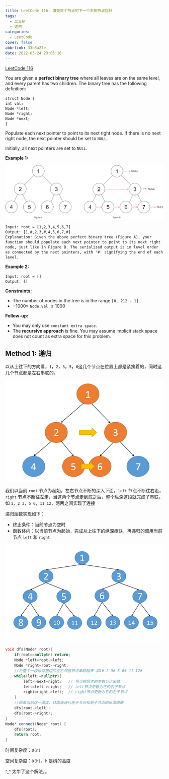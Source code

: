 ```yaml
---
title: LeetCode 116. 填充每个节点的下一个右侧节点指针
tags:
  - 二叉树
  - 递归
categories:
  - LeetCode
cover: false
abbrlink: 33b5a27e
date: 2022-03-24 23:05:16
---
```


[LeetCode 116](https://leetcode-cn.com/problems/populating-next-right-pointers-in-each-node/)

You are given a **perfect binary tree** where all leaves are on the same level, and every parent has two children. The binary tree has the following definition:

    struct Node {
    int val;
    Node *left;
    Node *right;
    Node *next;
    }

Populate each next pointer to point to its next right node. If there is no next right node, the next pointer should be set to `NULL`.

Initially, all next pointers are set to `NULL`.


**Example 1:**

![](LeetCode116-填充每个节点的下一个右侧节点指针/1.png)

    Input: root = [1,2,3,4,5,6,7]
    Output: [1,#,2,3,#,4,5,6,7,#]
    Explanation: Given the above perfect binary tree (Figure A), your function should populate each next pointer to point to its next right node, just like in Figure B. The serialized output is in level order as connected by the next pointers, with '#' signifying the end of each level.


**Example 2:**

    Input: root = []
    Output: []

**Constraints:**
 - The number of nodes in the tree is in the range `[0, 212 - 1]`.
 - $- 1000 \le$ `Node.val` $\le 1000$

**Follow-up:**
 - You may only use `constant extra space`.
 - The **recursive approach** is fine. You may assume implicit stack space does not count as extra space for this problem.

## Method 1: 递归
以从上往下的方向看，`1`，`2`，`3`，`5`，`6`这几个节点在位置上都是紧挨着的，同时这几个节点都是左右串联的。

![](LeetCode116-填充每个节点的下一个右侧节点指针/2.jpg)

我们以当前 `root` 节点为起始，左右节点不断的深入下面，`left` 节点不断往右走，`right` 节点不断往左走，当这两个节点走到底之后，整个纵深这段就完成了串联。如 `1`，`2 3`，`5 6`，`11 12`，两两之间实现了连接

递归函数实现如下：
 - 终止条件：当前节点为空时
 - 函数体内：以当前节点为起始，完成从上往下的纵深串联，再递归的调用当前节点 `left` 和 `right`

![](LeetCode116-填充每个节点的下一个右侧节点指针/3.gif)

```cpp
void dfs(Node* root){
    if(root==nullptr) return;
    Node *left=root->left;
    Node *right=root->right;
    //将整个一段纵深里边的左右邻居节点串联起来 如1# 2 3# 5 6# 11 12#
    while(left!=nullptr){
        left->next=right;   // 将当前层次的左右节点串联
        left=left->right;   // left节点更新为它的右子节点
        right=right->left;  // right节点更新为它的左子节点
    }
    //结束当前这一深度，转而去进行左子节点和右子节点的纵深串联
    dfs(root->left);
    dfs(root->right);
}
Node* connect(Node* root) {
    dfs(root);
    return root;
}
```

时间复杂度：`O(n)`

空间复杂度：`O(h)`，`h` 是树的高度

\^_^ 太牛了这个解法。。